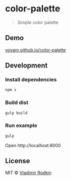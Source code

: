 # color-palette

> Simple color palette

## Demo
[vovanr.github.io/color-palette](http://vovanr.github.io/color-palette)

## Development

### Install dependencies
```sh
npm i
```

### Build dist
```sh
gulp build
```

### Run example
```sh
gulp
```
Open http://localhost:8000

## License
MIT © [Vladimir Rodkin](https://github.com/VovanR)
